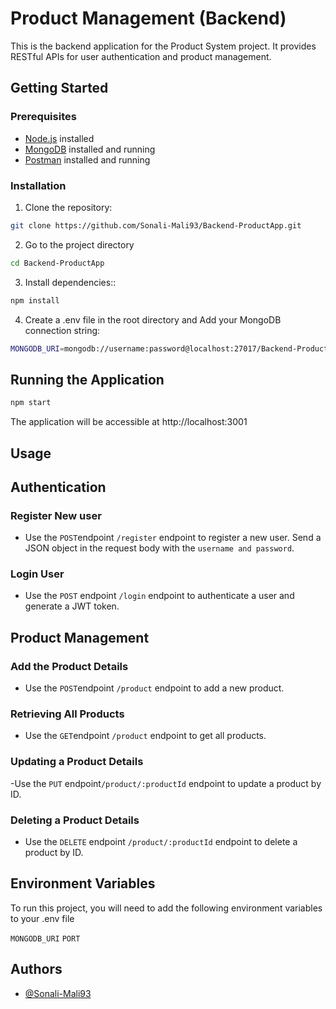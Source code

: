 # Product Management (Backend)

This is the backend application for the Product System project. It provides RESTful APIs for user authentication and product management.



## Getting Started

### Prerequisites

- [Node.js](https://nodejs.org/) installed
- [MongoDB](https://www.mongodb.com/products/tools/compass) installed and running
- [Postman](https://www.postman.com/downloads/) installed and running

### Installation

1. Clone the repository:

```bash
git clone https://github.com/Sonali-Mali93/Backend-ProductApp.git

```
2. Go to the project directory

```bash
cd Backend-ProductApp

```
3. Install dependencies::
```bash
npm install 

```
4. Create a .env file in the root directory and Add your MongoDB connection string:
```bash
MONGODB_URI=mongodb://username:password@localhost:27017/Backend-ProductApp.git
```

## Running the Application
```bash
npm start
```

The application will be accessible at http://localhost:3001

## Usage

## Authentication


### Register New user

- Use the `POST`endpoint  `/register` endpoint to register a new user. Send a JSON object in the request body with the `username and password`.

### Login User

- Use the `POST` endpoint  `/login` endpoint to authenticate a user and generate a JWT token.

## Product Management

### Add the Product Details
- Use the `POST`endpoint  `/product` endpoint to add a new product.

### Retrieving All Products
- Use the `GET`endpoint  `/product` endpoint to get all products.



### Updating a Product Details
-Use the `PUT` endpoint`/product/:productId` endpoint to update a product by ID.

### Deleting a Product Details
- Use the `DELETE` endpoint `/product/:productId` endpoint to delete a product by ID.


## Environment Variables

To run this project, you will need to add the following environment variables to your .env file

`MONGODB_URI`
`PORT`


## Authors

- [@Sonali-Mali93](https://github.com/Sonali-Mali93)



